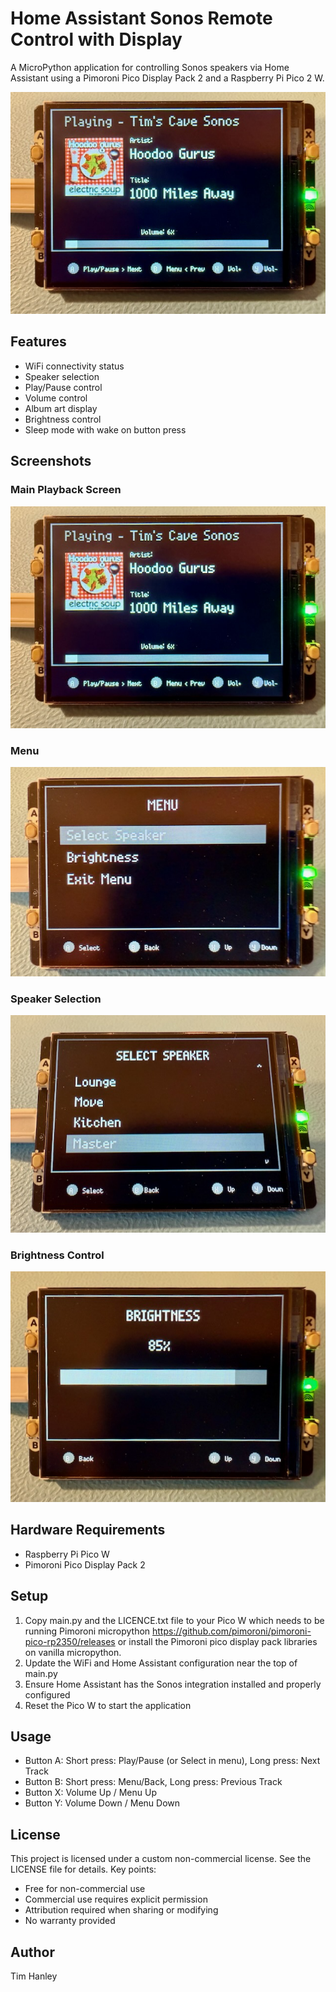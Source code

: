 # Home Assistant Sonos Remote Control with Display

A MicroPython application for controlling Sonos speakers via Home Assistant using a Pimoroni Pico Display Pack 2 and a Raspberry Pi Pico 2 W.

![Main Interface](screenshots/main.jpeg)

## Features

- WiFi connectivity status
- Speaker selection
- Play/Pause control
- Volume control
- Album art display
- Brightness control
- Sleep mode with wake on button press

## Screenshots

### Main Playback Screen
![Main Playback](screenshots/main.jpeg)

### Menu
![Menu](screenshots/menu.jpeg)

### Speaker Selection
![Speaker Selection](screenshots/speaker.jpeg)

### Brightness Control
![Brightness](screenshots/brightness.jpeg)

## Hardware Requirements

- Raspberry Pi Pico W
- Pimoroni Pico Display Pack 2

## Setup

1. Copy main.py and the LICENCE.txt file to your Pico W which needs to be running Pimoroni micropython https://github.com/pimoroni/pimoroni-pico-rp2350/releases or install the Pimoroni pico display pack libraries on vanilla micropython.   
2. Update the WiFi and Home Assistant configuration near the top of main.py
3. Ensure Home Assistant has the Sonos integration installed and properly configured
4. Reset the Pico W to start the application

## Usage

- Button A: Short press: Play/Pause (or Select in menu), Long press: Next Track
- Button B: Short press: Menu/Back, Long press: Previous Track
- Button X: Volume Up / Menu Up
- Button Y: Volume Down / Menu Down

## License

This project is licensed under a custom non-commercial license. See the LICENSE file for details.
Key points:
- Free for non-commercial use
- Commercial use requires explicit permission
- Attribution required when sharing or modifying
- No warranty provided

## Author

Tim Hanley